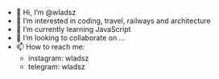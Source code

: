 - 👋 Hi, I’m @wladsz
- 👀 I’m interested in coding, travel, railways and architecture
- 🌱 I’m currently learning JavaScript
- 💞️ I’m looking to collaborate on ...
- 📫 How to reach me:
    - instagram: wladsz
    - telegram: wladsz

<!---
wladsz/wladsz is a ✨ special ✨ repository because its `README.md` (this file) appears on your GitHub profile.
You can click the Preview link to take a look at your changes.
--->
